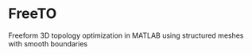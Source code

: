 # FreeTO
 Freeform 3D topology optimization in MATLAB using structured meshes with smooth boundaries
